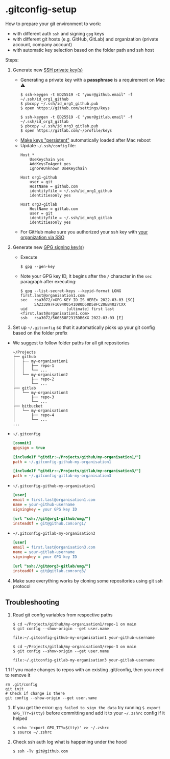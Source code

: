 # .gitconfig-setup

How to prepare your git environment to work:
- with different auth `ssh` and signing `gpg` keys
- with different git hosts (e.g. GitHub, GitLab) and organization (private account, company account) 
- with automatic key selection based on the folder path and ssh host

Steps:
1. Generate new [SSH private key(s)](https://docs.gitlab.com/ee/user/ssh.html#generate-an-ssh-key-pair)
    - Generating a private key with a **passphrase** is a requirement on Mac :warning:
      ```shell
      $ ssh-keygen -t ED25519 -C "your@github.email" -f ~/.ssh/id_org1_github
      $ pbcopy ~/.ssh/id_org1_github.pub
      $ open https://github.com/settings/keys
  
      $ ssh-keygen -t ED25519 -C "your@gitlab.email" -f ~/.ssh/id_org3_gitlab
      $ pbcopy ~/.ssh/id_org3_gitlab.pub
      $ open https://gitlab.com/-/profile/keys
      ```
    - [Make keys "persistent"](https://unix.stackexchange.com/a/560404/171941) automatically loaded after Mac reboot
    - Update `~/.ssh/config` file:
      ```config
      Host *
          UseKeychain yes
          AddKeysToAgent yes
          IgnoreUnknown UseKeychain
      
      Host org1-github
          user = git
          HostName = github.com
          identityfile = ~/.ssh/id_org1_github
          identitiesonly yes           

      Host org3-gitlab
          HostName = gitlab.com
          user = git
          identityfile = ~/.ssh/id_org3_gitlab
          identitiesonly yes
      ```
    - For GitHub make sure you authorized your ssh key with [your organization via SSO](https://docs.github.com/en/enterprise-cloud@latest/authentication/authenticating-with-saml-single-sign-on/authorizing-an-ssh-key-for-use-with-saml-single-sign-on)

1. Generate new [GPG signing key(s)](https://docs.gitlab.com/ee/user/project/repository/gpg_signed_commits/)
    - Execute
      ```shell
      $ gpg --gen-key
      ```
    - Note your GPG key ID, It begins after the `/` character in the `sec` paragraph after executing:
      ```shell
      $ gpg --list-secret-keys --keyid-format LONG first.last@organisation1.com
      sec   rsa3072/<GPG KEY ID IS HERE> 2022-03-03 [SC]
            5A233D97F169400541080D50D58FC20EB4027CXX
      uid                 [ultimate] first last <first.last@organisation1.com>
      ssb   rsa3072/560358F2315DB6XX 2022-03-03 [E]
      ```

1. Set up `~/.gitconfig` so that it automatically picks up your git config based on the folder prefix
  - We suggest to follow folder paths for all git repositories
    ```shell
    ~/Projects
    ├── github
    │   ├── my-organisation1
    │   │   ├── repo-1
    │   │   └── ...
    │   └── my-organisation2
    │       ├── repo-2
    │       └── ...
    ├── gitlab
    │   └── my-organisation3
    │       ├── repo-3
    │       └── ...
    ├── bitbucket
    │   └── my-organisation4
    │       ├── repo-4
    │       └── ...
    ...
    ```
  - `~/.gitconfig` 
    ```ini
    [commit]
    gpgsign = true

    [includeIf "gitdir:~/Projects/github/my-organisation1/"]
    path = ~/.gitconfig-github-my-organisation1

    [includeIf "gitdir:~/Projects/gitlab/my-organisation3/"]
    path = ~/.gitconfig-gitlab-my-organisation3
    ```

  - `~/.gitconfig-github-my-organisation1`
    ```ini
    [user]
    email = first.last@organisation1.com
    name = your-github-username
    signingkey = your GPG key ID

    [url "ssh://git@org1-github/umg/"]
    insteadOf = git@github.com:org1/
    ```

  - `~/.gitconfig-gitlab-my-organisation3`
    ```ini
    [user]
    email = first.last@organisation3.com
    name = your-gitlab-username
    signingkey = your GPG key ID

    [url "ssh://git@org3-gitlab/umg/"]
    insteadOf = git@gitlab.com:org3/
    ```

4. Make sure everything works by cloning some repositories using git ssh protocol

## Troubleshooting

1. Read git config variables from respective paths
    ```shell
    $ cd ~/Projects/github/my-organisation1/repo-1 on main
    $ git config --show-origin --get user.name
    
    file:~/.gitconfig-github-my-organisation1 your-github-username
    ```
    
    ```shell
    $ cd ~/Projects/gitlab/my-organisation3/repo-3 on main
    $ git config --show-origin --get user.name

    file:~/.gitconfig-gitlab-my-organisation3 your-gitlab-username
    ```
1.1 If you made changes to repos with an existing .git/config, then you need to remove it
```
rm .git/config
git init
# Check if change is there
git config --show-origin --get user.name
```
    
1. If you get the error: `gpg failed to sign the data` try running `$ export GPG_TTY=$(tty)` before committing and add it to your `~/.zshrc` config if it helped
    ```shell
    $ echo 'export GPG_TTY=$(tty)' >> ~/.zshrc
    $ source ~/.zshrc
    ```

1. Check ssh auth log what is happening under the hood
    ```shell
    $ ssh -Tv git@github.com
    ```
